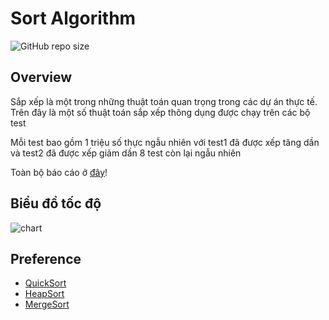# Sort Algorithm

![GitHub repo size](https://img.shields.io/github/repo-size/LeNguyenAnhKhoa/SortAlgorithm?color=red&style=flat-square)

## Overview

Sắp xếp là một trong những thuật toán quan trọng trong các dự án thực tế. Trên đây là một số thuật toán sắp xếp thông dụng được chạy trên các bộ test

Mỗi test bao gồm 1 triệu số thực ngẫu nhiên với test1 đã được xếp tăng dần và test2 đã được xếp giảm dần 8 test còn lại ngẫu nhiên

Toàn bộ báo cáo ở [đây](https://view.officeapps.live.com/op/view.aspx?src=https%3A%2F%2Fraw.githubusercontent.com%2FLeNguyenAnhKhoa%2FSortAlgorithm%2Fmain%2FSorting%2520Report.docx&wdOrigin=BROWSELINK)!

## Biểu đồ tốc độ

![chart](https://github.com/LeNguyenAnhKhoa/SortAlgorithm/assets/81629306/25766c3b-8f00-48cb-a092-6c971bf0a55a)

## Preference

* [QuickSort](https://www.geeksforgeeks.org/quicksort-using-random-pivoting/)
* [HeapSort](https://www.geeksforgeeks.org/heap-sort/)
* [MergeSort](https://www.geeksforgeeks.org/merge-sort/)
